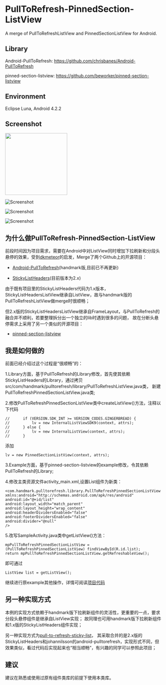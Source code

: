 PullToRefresh-PinnedSection-ListView
====================================

A merge of PullToRefreshListView and PinnedSectionListView for Android.

## Library
Android-PullToRefresh: https://github.com/chrisbanes/Android-PullToRefresh

pinned-section-listview: https://github.com/beworker/pinned-section-listview

## Environment
Eclipse Luna, Android 4.2.2

## Screenshot

<img src="https://github.com/tongcpp/PullToRefresh-PinnedSection-ListView/blob/master/screen0.png"  height="200" width="200" />

![Screenshot](https://github.com/tongcpp/PullToRefresh-PinnedSection-ListView/blob/master/screen0.png)

![Screenshot](https://github.com/tongcpp/PullToRefresh-PinnedSection-ListView/blob/master/screen1.png)

![Screenshot](https://github.com/tongcpp/PullToRefresh-PinnedSection-ListView/blob/master/screen2.png)

## 为什么做PullToRefresh-PinnedSection-ListView
前段时间因为项目需求，需要在Android中对ListView同时增加下拉刷新和分段头悬停的效果，受到[dkmeteor](https://github.com/dkmeteor)的启发，Merge了两个Github上的开源项目：

 * [Android-PullToRefresh](https://github.com/chrisbanes/Android-PullToRefresh)(handmark版,目前已不再更新)

 * [StickyListHeaders](https://github.com/emilsjolander/StickyListHeaders)(目前版本为2.x)

 由于既有项目里的StickyListHeaders代码为1.x版本，StickyListHeadersListView继承自ListView，故与handmark版的PullToRefreshListView做merge时很顺畅；

 但2.x版的StickyListHeadersListView继承自FrameLayout，与PullToRefresh的融合并不顺利，若要整理拆分出一个独立的lib时遇到很多的问题，
 故在分断头悬停需求上采用了另一个类似的开源项目：

 * [pinned-section-listview](https://github.com/beworker/pinned-section-listview)

## 我是如何做的
前面已经介绍过这个过程是“很顺畅”的：

1.Library方面，基于PullToRefresh的Library修改，首先使其依赖StickyListHeaders的Library，通过拷贝src/com/handmark/pulltorefresh/library/PullToRefreshListView.java类，
新建PullToRefreshPinnedSectionListView.java类;

2.修改PullToRefreshPinnedSectionListView类中createListView()方法，注释以下代码

    //		if (VERSION.SDK_INT >= VERSION_CODES.GINGERBREAD) {
    //			lv = new InternalListViewSDK9(context, attrs);
    //		} else {
    //			lv = new InternalListView(context, attrs);
    //		}
添加

    lv = new PinnedSectionListView(context, attrs);

3.Example方面，基于pinned-section-listview的example修改，令其依赖PullToRefresh的Library;

4.修改主类资源文件activity_main.xml,设置List组件为新类：


    <com.handmark.pulltorefresh.library.PullToRefreshPinnedSectionListView xmlns:android="http://schemas.android.com/apk/res/android"
    android:id="@+id/list"
    android:layout_width="match_parent"
    android:layout_height="wrap_content"
    android:headerDividersEnabled="false"
    android:footerDividersEnabled="false"
    android:divider="@null"
    />

5.改写SampleActivity.java类中getListView()方法：

    mpPullToRefreshPinnedSectionListView = (PullToRefreshPinnedSectionListView) findViewById(R.id.list);
    return mpPullToRefreshPinnedSectionListView.getRefreshableView();

即可通过

    ListView list = getListView();

继续进行原example其他操作，详情可阅读[项目代码](https://github.com/tongcpp/PullToRefresh-PinnedSection-ListView/blob/master/example/src/com/hb/examples/SampleActivity.java)

## 另一种实现方式
本例的实现方式依赖于handmark版下拉刷新组件的灵活性，更重要的一点，要求分段头悬停组件是继承自ListView实现；
故同理也可用handmark版下拉刷新组件和1.x版的StickyListHeaders组件实现；

另一种实现方式为[pull-to-refresh-sticky-list](https://github.com/dkmeteor/pull-to-refresh-sticky-list)，
其采取合并的是2.x版的StickyListHeaders和johannilsson的android-pulltorefresh，实现形式不同，但效果类似，看过代码后实现起来也“相当顺畅”，有兴趣的同学可以参照此项目；

## 建议
建议在熟悉或使用过原有组件类库的前提下使用本类库。
